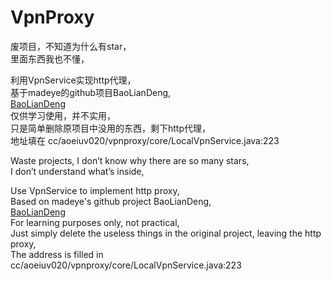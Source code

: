# VpnProxy

废项目，不知道为什么有star，  
里面东西我也不懂，

利用VpnService实现http代理，  
基于madeye的github项目BaoLianDeng,  
[BaoLianDeng](https://github.com/madeye/BaoLianDeng)  
仅供学习使用，并不实用，  
只是简单删除原项目中没用的东西，剩下http代理，  
地址填在 cc/aoeiuv020/vpnproxy/core/LocalVpnService.java:223

  
Waste projects, I don’t know why there are so many stars,  
I don’t understand what’s inside,

Use VpnService to implement http proxy,  
Based on madeye's github project BaoLianDeng,  
[BaoLianDeng](https://github.com/madeye/BaoLianDeng)  
For learning purposes only, not practical,  
Just simply delete the useless things in the original project, leaving the http proxy,  
The address is filled in cc/aoeiuv020/vpnproxy/core/LocalVpnService.java:223  
